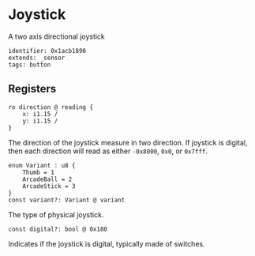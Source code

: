 # Joystick

A two axis directional joystick

    identifier: 0x1acb1890
    extends: _sensor
    tags: button

## Registers

    ro direction @ reading {
        x: i1.15 /
        y: i1.15 /
    }

The direction of the joystick measure in two direction.
If joystick is digital, then each direction will read as either `-0x8000`, `0x0`, or `0x7fff`.

    enum Variant : u8 {
        Thumb = 1
        ArcadeBall = 2
        ArcadeStick = 3
    }
    const variant?: Variant @ variant

The type of physical joystick.

    const digital?: bool @ 0x180

Indicates if the joystick is digital, typically made of switches.
